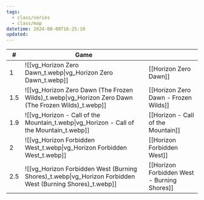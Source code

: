 ```yaml
---
tags:
  - class/series
  - class/map
datetime: 2024-08-09T16:25:10
updated:
---
```

<!-- QueryToSerialize: table without id sequence as "#", embed(link(thumbnail)) as Game, file.link as ""  from #class/video-game where series = [[]] sort sequence -->
<!-- SerializedQuery: table without id sequence as "#", embed(link(thumbnail)) as Game, file.link as ""  from #class/video-game where series = [[]] sort sequence -->

| #   | Game                                                                                                                           |                                                                                                      |
| --- | ------------------------------------------------------------------------------------------------------------------------------ | ---------------------------------------------------------------------------------------------------- |
| 1   | ![[vg_Horizon Zero Dawn_t.webp\|vg_Horizon Zero Dawn_t.webp]]                                             | [[Horizon Zero Dawn]]                                             |
| 1.5 | ![[vg_Horizon Zero Dawn (The Frozen Wilds)_t.webp\|vg_Horizon Zero Dawn (The Frozen Wilds)_t.webp]]       | [[Horizon Zero Dawn - Frozen Wilds]]               |
| 1.9 | ![[vg_Horizon - Call of the Mountain_t.webp\|vg_Horizon - Call of the Mountain_t.webp]]                   | [[Horizon - Call of the Mountain]]                   |
| 2   | ![[vg_Horizon Forbidden West_t.webp\|vg_Horizon Forbidden West_t.webp]]                                   | [[Horizon Forbidden West]]                                   |
| 2.5 | ![[vg_Horizon Forbidden West (Burning Shores)_t.webp\|vg_Horizon Forbidden West (Burning Shores)_t.webp]] | [[Horizon Forbidden West - Burning Shores]] |
<!-- SerializedQuery END -->
